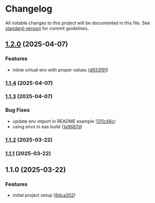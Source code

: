 # Changelog

All notable changes to this project will be documented in this file. See [standard-version](https://github.com/conventional-changelog/standard-version) for commit guidelines.

## [1.2.0](https://github.com/mpeciakk/expo-typed-env/compare/v1.1.4...v1.2.0) (2025-04-07)


### Features

* inline virtual env with proper values ([d933f91](https://github.com/mpeciakk/expo-typed-env/commit/d933f91d7f8ba62876058bc0258f6ac712d70a24))

### [1.1.4](https://github.com/mpeciakk/expo-typed-env/compare/v1.1.3...v1.1.4) (2025-04-07)

### [1.1.3](https://github.com/mpeciakk/expo-typed-env/compare/v1.1.2...v1.1.3) (2025-04-07)


### Bug Fixes

* update env import in README example ([311c46c](https://github.com/mpeciakk/expo-typed-env/commit/311c46c200090d892d8acac8d7fb9667057907f4))
* using envs in eas build ([1a9687d](https://github.com/mpeciakk/expo-typed-env/commit/1a9687d76a407959299618a79113cd65ba5907e9))

### [1.1.2](https://github.com/mpeciakk/expo-typed-env/compare/v1.1.1...v1.1.2) (2025-03-22)

### [1.1.1](https://github.com/mpeciakk/expo-typed-env/compare/v1.1.0...v1.1.1) (2025-03-22)

## 1.1.0 (2025-03-22)


### Features

* initial project setup ([8dca302](https://github.com/mpeciakk/expo-typed-env/commit/8dca302e67aca55d3a65cb31dfb8cdcf73437f6e))
